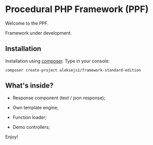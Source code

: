 Procedural PHP Framework (PPF)
=============================

Welcome to the PPF.

Framework under development.

## Installation

Installation using [composer](http://getcomposer.org).
Type in your console:

```
composer create-project aleksejs1/framework-standard-edition
```

What's inside?
--------------

  * Response component (text / json response);

  * Own template engine;

  * Function loader;

  * Demo controllers;


Enjoy!